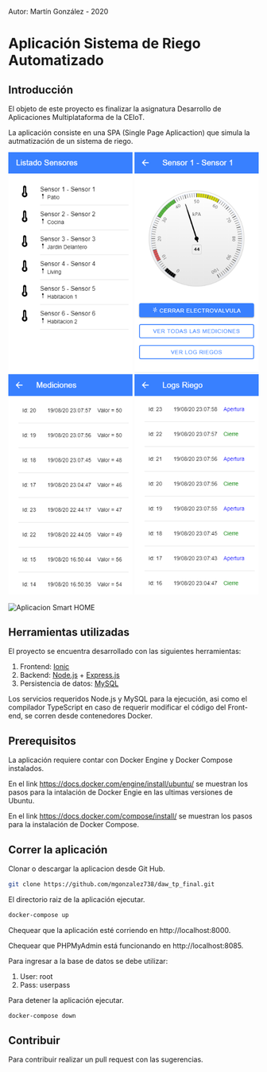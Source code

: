 Autor: Martín González - 2020

# Aplicación Sistema de Riego Automatizado

## Introducción

El objeto de este proyecto es finalizar la asignatura Desarrollo de Aplicaciones Multiplataforma de la CEIoT.

La aplicación consiste en una SPA (Single Page Aplicaction) que simula la autmatización de un sistema de riego.

<p float="left">
  <img src="/frontend/doc/img1.png" width="250" />
  <img src="/frontend/doc/img2.png" width="250" /> 
  <img src="/frontend/doc/img3.png" width="250" />
  <img src="/frontend/doc/img4.png" width="250" />
</p>

![Aplicacion Smart HOME](/doc/appFiltro.jpg?raw=true "Smart HOME")

## Herramientas utilizadas

El proyecto se encuentra desarrollado con las siguientes herramientas:

1. Frontend: [Ionic](https://ionicframework.com/)
2. Backend: [Node.js](https://nodejs.org/en/) + [Express.js](https://expressjs.com/)
3. Persistencia de datos: [MySQL](https://www.mysql.com/)

Los servicios requeridos Node.js y MySQL para la ejecución, asi como el compilador TypeScript en caso de requerir modificar el código del Front-end, se corren desde contenedores Docker.

## Prerequisitos

La aplicación requiere contar con Docker Engine y Docker Compose instalados.

En el link https://docs.docker.com/engine/install/ubuntu/ se muestran los pasos para la intalación de Docker Engie en las ultimas versiones de Ubuntu. 

En el link https://docs.docker.com/compose/install/ se muestran los pasos para la instalación de Docker Compose.


## Correr la aplicación

Clonar o descargar la aplicacion desde Git Hub.

```sh
git clone https://github.com/mgonzalez738/daw_tp_final.git
```

El directorio raiz de la aplicación ejecutar.
```sh
docker-compose up
```

Chequear que la aplicación esté corriendo en http://localhost:8000.

Chequear que PHPMyAdmin está funcionando en http://localhost:8085.

Para ingresar a la base de datos se debe utilizar: 
1. User: root 
2. Pass: userpass

Para detener la aplicación ejecutar.
```sh
docker-compose down
```

## Contribuir
Para contribuir realizar un pull request con las sugerencias.